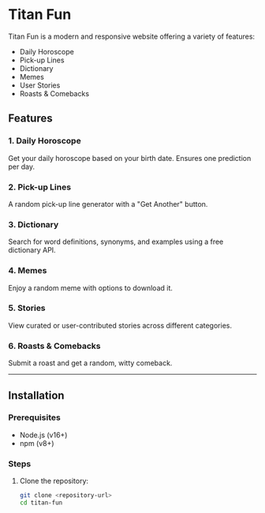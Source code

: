 # Titan Fun

Titan Fun is a modern and responsive website offering a variety of features:
- Daily Horoscope
- Pick-up Lines
- Dictionary
- Memes
- User Stories
- Roasts & Comebacks

## Features

### 1. Daily Horoscope
Get your daily horoscope based on your birth date. Ensures one prediction per day.

### 2. Pick-up Lines
A random pick-up line generator with a "Get Another" button.

### 3. Dictionary
Search for word definitions, synonyms, and examples using a free dictionary API.

### 4. Memes
Enjoy a random meme with options to download it.

### 5. Stories
View curated or user-contributed stories across different categories.

### 6. Roasts & Comebacks
Submit a roast and get a random, witty comeback.

---

## Installation

### Prerequisites
- Node.js (v16+)
- npm (v8+)

### Steps
1. Clone the repository:
   ```bash
   git clone <repository-url>
   cd titan-fun
